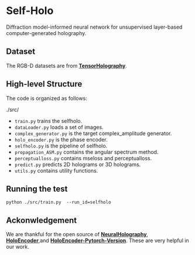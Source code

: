 # Self-Holo
Diffraction model-informed neural network for unsupervised layer-based computer-generated holography.<br>

## Dataset
The RGB-D datasets are from **[TensorHolography](https://github.com/liangs111/tensor_holography)**.

## High-level Structure
The code is organized as follows:

./src/
* ```train.py``` trains the selfholo.
* ```dataLoader.py``` loads a set of images.
* ```complex_generator.py``` is the target complex_amplitude generator.
* ```holo_encoder.py``` is the phase encoder.
* ```selfholo.py``` is the pipeline of selfholo.
* ```propagation_ASM.py``` contains the angular spectrum method.
* ```perceptualloss.py``` contains mseloss and perceptualloss.
* ```predict.py``` predicts 2D holograms or 3D holograms.
*  ```utils.py``` contains utility functions. 

## Running the test
 ```
 python ./src/train.py  --run_id=selfholo
 ```

## Ackonwledgement
We are thankful for the open source of **[NeuralHolography](https://github.com/computational-imaging/neural-holography)**, 
**[HoloEncoder](https://github.com/THUHoloLab/Holo-encoder)**,and **[HoloEncoder-Pytorch-Version](https://github.com/flyingwolfz/holoencoder-python-version)**.
These are very helpful in our work.
